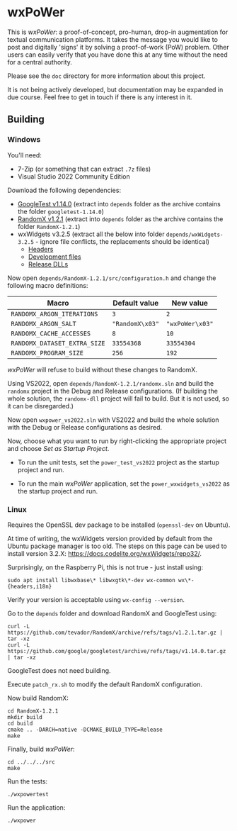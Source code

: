 # wxPoWer

This is _wxPoWer_: a proof-of-concept, pro-human, drop-in augmentation for textual communication platforms. It takes the message you would like to post and digitally 'signs' it by solving a proof-of-work (PoW) problem. Other users can easily verify that you have done this at any time without the need for a central authority.

Please see the `doc` directory for more information about this project.

It is not being actively developed, but documentation may be expanded in due course. Feel free to get in touch if there is any interest in it.

## Building

### Windows

You'll need:

- 7-Zip (or something that can extract `.7z` files)
- Visual Studio 2022 Community Edition

Download the following dependencies:

- [GoogleTest v1.14.0](https://github.com/google/googletest/archive/refs/tags/v1.14.0.zip) (extract into `depends` folder as the archive contains the folder `googletest-1.14.0`)
- [RandomX v1.2.1](https://github.com/tevador/RandomX/archive/refs/tags/v1.2.1.tar.gz) (extract into `depends` folder as the archive contains the folder `RandomX-1.2.1`)
- wxWidgets v3.2.5 (extract all the below into folder `depends/wxWidgets-3.2.5` - ignore file conflicts, the replacements should be identical)
    - [Headers](https://github.com/wxWidgets/wxWidgets/releases/download/v3.2.5/wxWidgets-3.2.5-headers.7z)
    - [Development files](https://github.com/wxWidgets/wxWidgets/releases/download/v3.2.5/wxMSW-3.2.5_vc14x_x64_Dev.7z)
    - [Release DLLs](https://github.com/wxWidgets/wxWidgets/releases/download/v3.2.5/wxMSW-3.2.5_vc14x_x64_ReleaseDLL.7z)

Now open `depends/RandomX-1.2.1/src/configuration.h` and change the following macro definitions:

Macro | Default value | New value
---|---|---
`RANDOMX_ARGON_ITERATIONS` | `3` | `2`
`RANDOMX_ARGON_SALT` | `"RandomX\x03"` | `"wxPoWer\x03"`
`RANDOMX_CACHE_ACCESSES` | `8` | `10`
`RANDOMX_DATASET_EXTRA_SIZE` | `33554368` | `33554304`
`RANDOMX_PROGRAM_SIZE` | `256` | `192`

_wxPoWer_ will refuse to build without these changes to RandomX.

Using VS2022, open `depends/RandomX-1.2.1/randomx.sln` and build the `randomx` project in the Debug and Release configurations. (If building the whole solution, the `randomx-dll` project will fail to build. But it is not used, so it can be disregarded.)

Now open `wxpower_vs2022.sln` with VS2022 and build the whole solution with the Debug or Release configurations as desired.

Now, choose what you want to run by right-clicking the appropriate project and choose _Set as Startup Project_.

- To run the unit tests, set the `power_test_vs2022` project as the startup project and run.

- To run the main _wxPoWer_ application, set the `power_wxwidgets_vs2022` as the startup project and run.

### Linux

Requires the OpenSSL dev package to be installed (`openssl-dev` on Ubuntu).

At time of writing, the wxWidgets version provided by default from the Ubuntu package manager is too old. The steps on this page can be used to install version 3.2.X: https://docs.codelite.org/wxWidgets/repo32/.

Surprisingly, on the Raspberry Pi, this is not true - just install using:

```
sudo apt install libwxbase\* libwxgtk\*-dev wx-common wx\*-{headers,i18n}
```

Verify your version is acceptable using `wx-config --version`.

Go to the `depends` folder and download RandomX and GoogleTest using:

```
curl -L https://github.com/tevador/RandomX/archive/refs/tags/v1.2.1.tar.gz | tar -xz
curl -L https://github.com/google/googletest/archive/refs/tags/v1.14.0.tar.gz | tar -xz
```

GoogleTest does not need building.

Execute `patch_rx.sh` to modify the default RandomX configuration.

Now build RandomX:

```
cd RandomX-1.2.1
mkdir build
cd build
cmake .. -DARCH=native -DCMAKE_BUILD_TYPE=Release
make
```

Finally, build _wxPoWer_:

```
cd ../../../src
make
```

Run the tests:

```
./wxpowertest
```

Run the application:

```
./wxpower
```
